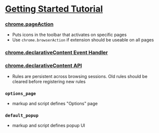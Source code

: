 
# [Getting Started Tutorial](https://developer.chrome.com/extensions/getstarted)

### [chrome.pageAction](https://developer.chrome.com/extensions/pageAction)

- Puts icons in the toolbar that activates on specific pages
- Use `chrome.browserAction` if extension should be useable on all pages

### [chrome.declarativeContent Event Handler](https://developer.chrome.com/extensions/events#declarative)

### [chrome.declarativeContent API](https://developer.chrome.com/extensions/declarativeContent)

- Rules are persistent across browsing sessions. Old rules should be cleared before registering new rules

### `options_page`
- markup and script defines "Options" page

### `default_popup`
- markup and script defines popup UI
